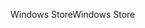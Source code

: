<span data-ttu-id="973b8-101">Windows Store</span><span class="sxs-lookup"><span data-stu-id="973b8-101">Windows Store</span></span>